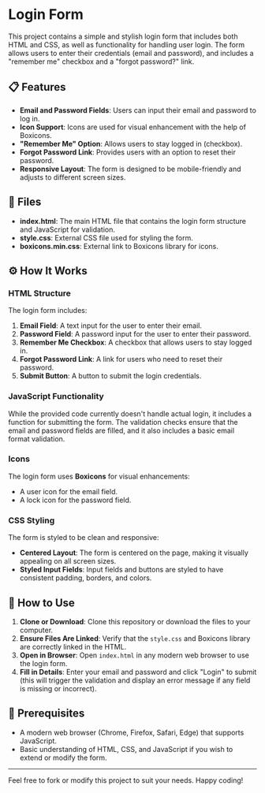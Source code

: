 # Login Form

This project contains a simple and stylish login form that includes both HTML and CSS, as well as functionality for handling user login. The form allows users to enter their credentials (email and password), and includes a "remember me" checkbox and a "forgot password?" link.

## 📋 Features

- **Email and Password Fields**: Users can input their email and password to log in.
- **Icon Support**: Icons are used for visual enhancement with the help of Boxicons.
- **"Remember Me" Option**: Allows users to stay logged in (checkbox).
- **Forgot Password Link**: Provides users with an option to reset their password.
- **Responsive Layout**: The form is designed to be mobile-friendly and adjusts to different screen sizes.
  
## 📁 Files

- **index.html**: The main HTML file that contains the login form structure and JavaScript for validation.
- **style.css**: External CSS file used for styling the form.
- **boxicons.min.css**: External link to Boxicons library for icons.

## ⚙️ How It Works

### **HTML Structure**
The login form includes:
1. **Email Field**: A text input for the user to enter their email.
2. **Password Field**: A password input for the user to enter their password.
3. **Remember Me Checkbox**: A checkbox that allows users to stay logged in.
4. **Forgot Password Link**: A link for users who need to reset their password.
5. **Submit Button**: A button to submit the login credentials.

### **JavaScript Functionality**

While the provided code currently doesn't handle actual login, it includes a function for submitting the form. The validation checks ensure that the email and password fields are filled, and it also includes a basic email format validation. 

### **Icons**

The login form uses **Boxicons** for visual enhancements:
- A user icon for the email field.
- A lock icon for the password field.

### **CSS Styling**

The form is styled to be clean and responsive:
- **Centered Layout**: The form is centered on the page, making it visually appealing on all screen sizes.
- **Styled Input Fields**: Input fields and buttons are styled to have consistent padding, borders, and colors.

## 🚀 How to Use

1. **Clone or Download**: Clone this repository or download the files to your computer.
2. **Ensure Files Are Linked**: Verify that the `style.css` and Boxicons library are correctly linked in the HTML.
3. **Open in Browser**: Open `index.html` in any modern web browser to use the login form.
4. **Fill in Details**: Enter your email and password and click "Login" to submit (this will trigger the validation and display an error message if any field is missing or incorrect).

## 📍 Prerequisites

- A modern web browser (Chrome, Firefox, Safari, Edge) that supports JavaScript.
- Basic understanding of HTML, CSS, and JavaScript if you wish to extend or modify the form.



---

Feel free to fork or modify this project to suit your needs. Happy coding!
